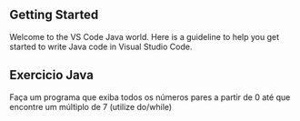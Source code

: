 ## Getting Started

Welcome to the VS Code Java world. Here is a guideline to help you get started to write Java code in Visual Studio Code.

## Exercicio Java

Faça um programa que exiba todos os números pares a
partir de 0 até que encontre um múltiplo de 7 (utilize
do/while)


